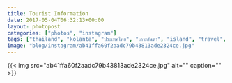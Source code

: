 ```yaml
---
title: Tourist Information
date: 2017-05-04T06:32:13+00:00
layout: photopost
categories: ["photos", "instagram"]
tags: ["thailand", "kolanta", "ประเทศไทย", "เกาะลันตา", "island", "travel", "tuktuk", "tourism"]
image: "blog/instagram/ab41ffa60f2aadc79b43813ade2324ce.jpg"
---
```


{{< img src="ab41ffa60f2aadc79b43813ade2324ce.jpg" alt="" caption="" >}}



